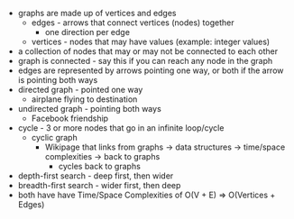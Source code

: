 - graphs are made up of vertices and edges
  - edges - arrows that connect vertices (nodes) together
    - one direction per edge
  - vertices - nodes that may have values (example: integer values)
- a collection of nodes that may or may not be connected to each other
- graph is connected - say this if you can reach any node in the graph
- edges are represented by arrows pointing one way, or both if the arrow is pointing both ways
- directed graph - pointed one way
  - airplane flying to destination
- undirected graph - pointing both ways
  - Facebook friendship
- cycle - 3 or more nodes that go in an infinite loop/cycle
  - cyclic graph
    - Wikipage that links from graphs -> data structures -> time/space complexities -> back to graphs
      - cycles back to graphs
- depth-first search - deep first, then wider
- breadth-first search - wider first, then deep
- both have have Time/Space Complexities of O(V + E) => O(Vertices + Edges)
